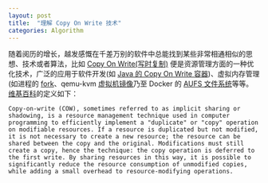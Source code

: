 ```yaml
---
layout: post
title:  "理解 Copy On Write 技术"
categories: Algorithm
---
```


随着阅历的增长，越发感慨在千差万别的软件中总能找到某些非常相通相似的思想、技术或者算法，比如 [Copy On Write(写时复制)](https://en.wikipedia.org/wiki/Copy-on-write) 便是资源管理方面的一种优化技术，广泛的应用于软件开发(如 [Java 的 Copy On Write 容器](http://ifeve.com/java-copy-on-write/))、虚拟内存管理(如进程的 [fork](https://en.wikipedia.org/wiki/Fork_(system_call))、qemu-kvm [虚拟机镜像](https://en.wikipedia.org/wiki/Qcow)乃至 Docker 的 [AUFS 文件系统](https://en.wikipedia.org/wiki/Aufs)等等。[维基百科](https://en.wikipedia.org/wiki/Copy-on-write)的定义如下：

    Copy-on-write (COW), sometimes referred to as implicit sharing or shadowing, is a resource management technique used in computer programming to efficiently implement a "duplicate" or "copy" operation on modifiable resources. If a resource is duplicated but not modified, it is not necessary to create a new resource; the resource can be shared between the copy and the original. Modifications must still create a copy, hence the technique: the copy operation is deferred to the first write. By sharing resources in this way, it is possible to significantly reduce the resource consumption of unmodified copies, while adding a small overhead to resource-modifying operations.





